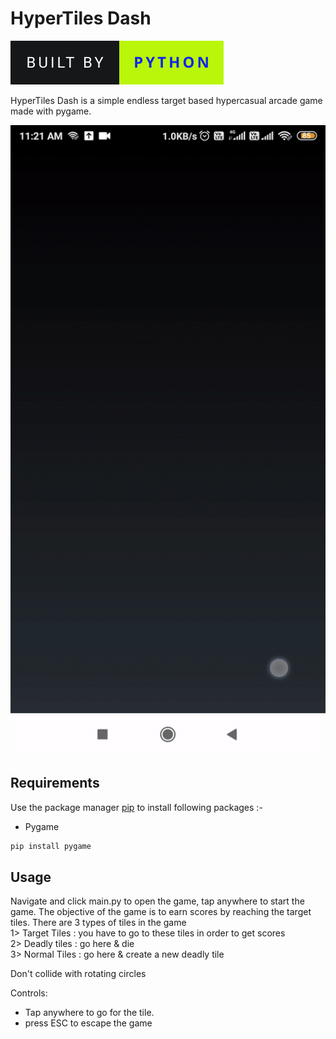 # HyperTiles Dash

<img src="../project.svg" alt="Python Games" /> 

HyperTiles Dash is a simple endless target based hypercasual arcade game made with pygame.

![Alt text](app.gif?raw=true "HyperTiles Dash")

## Requirements

Use the package manager [pip](https://pip.pypa.io/en/stable/) to install following packages :-

* Pygame

```bash
pip install pygame
```

## Usage

Navigate and click main.py to open the game, tap anywhere to start the game. The objective of the game is to earn scores by reaching the target tiles. There are 3 types of tiles in the game\
1> Target Tiles : you have to go to these tiles in order to get scores\
2> Deadly tiles : go here & die\
3> Normal Tiles : go here & create a new deadly tile

Don't collide with rotating circles

Controls:

* Tap anywhere to go for the tile.
* press ESC to escape the game
